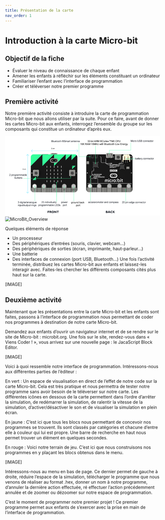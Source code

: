 ```yaml
---
title: Présentation de la carte
nav_order: 1
---
```


# Introduction à la carte Micro-bit

## Objectif de la fiche

* Évaluer le niveau de connaissance de chaque enfant
* Amener les enfants à réfléchir sur les éléments constituant un ordinateur
* Familiariser l’enfant avec l’interface de programmation
* Créer et téléverser notre premier programme

## Première activité

Notre première activité consiste à introduire la carte de programmation Micro-bit que nous allons utiliser par la suite. Pour ce faire, avant de donner les cartes Micro-bit aux enfants, interrogez l’ensemble du groupe sur les composants qui constitue un ordinateur d’après eux.

![MicroBit_Overview](/img/1.01.png?raw=true "Database diagram")
![MicroBit_Overview](https://github.com/serresebastien/MicroBit/img/1.01.png?raw=true "Database diagram")

Quelques éléments de réponse
* Un processeur
* Des périphériques d’entrées (souris, clavier, webcam...)
* Des périphériques de sorties (écran, imprimante, haut-parleur...)
* Une batterie
* Des interfaces de connexion (port USB, Bluetooth...)
Une fois l’activité terminée, distribuez les cartes Micro-bit aux enfants et laissez-les interagir avec. Faites-les chercher les différents composants cités plus haut sur la carte.

[IMAGE]

## Deuxième activité

Maintenant que les présentations entre la carte Micro-bit et les enfants sont faites, passons à l’interface de programmation nous permettant de coder nos programmes à destination de notre carte Micro-bit.

Demandez aux enfants d’ouvrir un navigateur internet et de se rendre sur le site de Micro-bit : microbit.org. Une fois sur le site, rendez-vous dans « Viens Coder ! », vous arrivez sur une nouvelle page : le JacaScript Block Editor.

[IMAGE]

Voici à quoi ressemble notre interface de programmation. Intéressons-nous aux différentes parties de l’éditeur :

En vert :	Un espace de visualisation en direct de l’effet de notre code sur la carte Micro-bit. Cela est très pratique et nous permettra de tester notre programme sans avoir besoin de le téléverser sur notre carte.
Les différentes icônes en dessous de la carte permettent dans l’ordre d’arrêter la simulation, de redémarrer la simulation, de ralentir la vitesse de la simulation, d’activer/désactiver le son et de visualiser la simulation en plein écran.

En jaune :	C’est ici que tous les blocs nous permettant de concevoir nos programmes se trouvent. Ils sont classés par catégories et chacune d’entre elle à couleur qui lui est propre. Une barre de recherche en haut nous permet trouver un élément en quelques secondes.

En rouge :	Voici notre terrain de jeu. C’est ici que nous construisons nos programmes en y plaçant les blocs obtenus dans le menu. 

[IMAGE]

Intéressons-nous au menu en bas de page. Ce dernier permet de gauche à droite, réduire l’espace de la simulation, télécharger le programme que nous venons de réaliser au format .hex, donner un nom à notre programme, d’annuler la dernière action effectuée, ré effectuer l’action précédemment annulée et de zoomer ou dézoomer sur notre espace de programmation.

C’est le moment de programmer notre premier projet ! Ce premier programme permet aux enfants de s’exercer avec la prise en main de l’interface de programmation.




